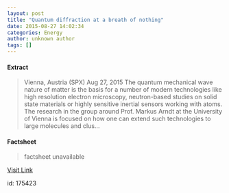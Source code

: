 ```yaml
---
layout: post
title: "Quantum diffraction at a breath of nothing"
date: 2015-08-27 14:02:34
categories: Energy
author: unknown author
tags: []
---
```



#### Extract
>Vienna, Austria (SPX) Aug 27, 2015 The quantum mechanical wave nature of matter is the basis for a number of modern technologies like high resolution electron microscopy, neutron-based studies on solid state materials or highly sensitive inertial sensors working with atoms. The research in the group around Prof. Markus Arndt at the University of Vienna is focused on how one can extend such technologies to large molecules and clus...

#### Factsheet
>factsheet unavailable

[Visit Link](http://www.spacedaily.com/reports/Quantum_diffraction_at_a_breath_of_nothing_999.html)

id:  175423
